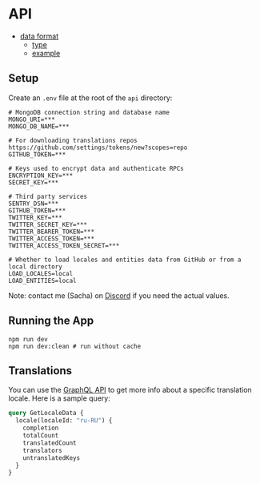 # API

- [data format](#data-format)
    - [type](#type-definition)
    - [example](#example-data)

## Setup

Create an `.env` file at the root of the `api` directory: 

```
# MongoDB connection string and database name
MONGO_URI=***
MONGO_DB_NAME=***

# For downloading translations repos https://github.com/settings/tokens/new?scopes=repo
GITHUB_TOKEN=***

# Keys used to encrypt data and authenticate RPCs
ENCRYPTION_KEY=***
SECRET_KEY=***

# Third party services
SENTRY_DSN=***
GITHUB_TOKEN=***
TWITTER_KEY=***
TWITTER_SECRET_KEY=***
TWITTER_BEARER_TOKEN=***
TWITTER_ACCESS_TOKEN=***
TWITTER_ACCESS_TOKEN_SECRET=***

# Whether to load locales and entities data from GitHub or from a local directory
LOAD_LOCALES=local
LOAD_ENTITIES=local
```

Note: contact me (Sacha) on [Discord](https://discord.gg/zRDb35jfrt) if you need the actual values. 

## Running the App

```
npm run dev
npm run dev:clean # run without cache
```

## Translations

You can use the [GraphQL API](http://localhost:4001/) to get more info about a specific translation locale. Here is a sample query:

```graphql
query GetLocaleData {
  locale(localeId: "ru-RU") {
    completion
    totalCount
    translatedCount
    translators
    untranslatedKeys
  }
}
```

